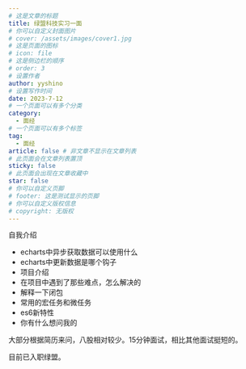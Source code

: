 ```yaml
---
# 这是文章的标题
title: 绿盟科技实习一面
# 你可以自定义封面图片
# cover: /assets/images/cover1.jpg
# 这是页面的图标
# icon: file
# 这是侧边栏的顺序
# order: 3
# 设置作者
author: yyshino
# 设置写作时间
date: 2023-7-12
# 一个页面可以有多个分类
category:
  - 面经
# 一个页面可以有多个标签
tag:
  - 面经
article: false # 非文章不显示在文章列表
# 此页面会在文章列表置顶
sticky: false
# 此页面会出现在文章收藏中
star: false
# 你可以自定义页脚
# footer: 这是测试显示的页脚
# 你可以自定义版权信息
# copyright: 无版权
---
```


自我介绍

- echarts中异步获取数据可以使用什么
- echarts中更新数据是哪个钩子
- 项目介绍
- 在项目中遇到了那些难点，怎么解决的
- 解释一下闭包
- 常用的宏任务和微任务
- es6新特性
- 你有什么想问我的



大部分根据简历来问，八股相对较少。15分钟面试，相比其他面试挺短的。

目前已入职绿盟。